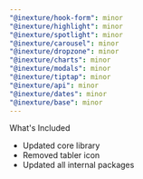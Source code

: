 ```yaml
---
"@inexture/hook-form": minor
"@inexture/highlight": minor
"@inexture/spotlight": minor
"@inexture/carousel": minor
"@inexture/dropzone": minor
"@inexture/charts": minor
"@inexture/modals": minor
"@inexture/tiptap": minor
"@inexture/api": minor
"@inexture/dates": minor
"@inexture/base": minor
---
```


What's Included

- Updated core library
- Removed tabler icon
- Updated all internal packages
